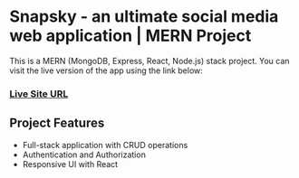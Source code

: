 # Snapsky - an ultimate social media web application | MERN Project

This is a MERN (MongoDB, Express, React, Node.js) stack project. You can visit the live version of the app using the link below:

### [Live Site URL]([https://your-deployed-site-url.com](https://snapsky-client.onrender.com))

## Project Features
- Full-stack application with CRUD operations
- Authentication and Authorization
- Responsive UI with React

